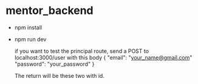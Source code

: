 # mentor_backend

- npm install
- npm run dev

  if you want to test the principal route, send a POST to localhost:3000/user with this body
  {
    "email": "your_name@gmail.com"
    "password": "your_password"
  }

  The return will be these two with id.
